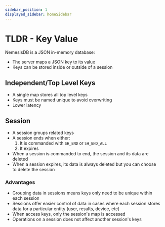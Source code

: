 ```yaml
---
sidebar_position: 1
displayed_sidebar: homeSidebar
---
```


# TLDR - Key Value

NemesisDB is a JSON in-memory database:

- The server maps a JSON key to its value
- Keys can be stored inside or outside of a session


## Independent/Top Level Keys

- A single map stores all top level keys
- Keys must be named unique to avoid overwriting
- Lower latency


## Session

- A session groups related keys
- A session ends when either:
  1. It is commanded with `SH_END` or `SH_END_ALL`
  2. It expires
- When a session is commanded to end, the session and its data are deleted
- When a session expires, its data is always deleted but you can choose to delete the session



### Advantages

- Grouping data in sessions means keys only need to be unique within each session
- Sessions offer easier control of data in cases where each session stores data for a particular entity (user, results, device, etc)
- When access keys, only the session's map is accessed
- Operations on a session does not affect another session's keys

